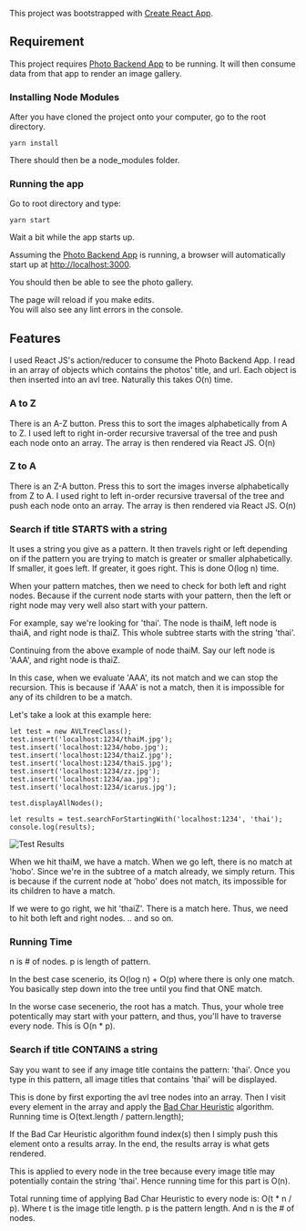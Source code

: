 This project was bootstrapped with [Create React App](https://github.com/facebook/create-react-app).



## Requirement

This project requires [Photo Backend App](https://github.com/redmacdev1988/photoBackend) to be running.
It will then consume data from that app to render an image gallery.


### Installing Node Modules

After you have cloned the project onto your computer, go to the root directory.

```
yarn install
```

There should then be a node_modules folder.



### Running the app

Go to root directory and type:

```
yarn start
```

Wait a bit while the app starts up.

Assuming the [Photo Backend App](https://github.com/redmacdev1988/photoBackend) is running, a browser will automatically start up
at [http://localhost:3000](http://localhost:3000).

You should then be able to see the photo gallery.

The page will reload if you make edits.<br>
You will also see any lint errors in the console.


## Features

I used React JS's action/reducer to consume the Photo Backend App. I read in an array of objects which contains the photos' title, and url.
Each object is then inserted into an avl tree. Naturally this takes O(n) time.

### A to Z
There is an A-Z button. Press this to sort the images alphabetically from A to Z. 
I used left to right in-order recursive traversal of the tree and push each node onto an array.
The array is then rendered via React JS. O(n)

### Z to A
There is an Z-A button. Press this to sort the images inverse alphabetically from Z to A.
I used right to left in-order recursive traversal of the tree and push each node onto an array. 
The array is then rendered via React JS. O(n)


### Search if title STARTS with a string

It uses a string you give as a pattern. It then travels right or left depending on if the pattern you are trying to match is greater or smaller alphabetically. If smaller, it goes left. If greater, it goes right. This is done O(log n) time.

When your pattern matches, then we need to check for both left and right nodes. Because if the current node starts with your pattern, then the left or right node may very well also start with your pattern. 

For example, say we're looking for 'thai'. The node is thaiM, left node is thaiA, and right node is thaiZ. This whole subtree starts with the string 'thai'.

Continuing from the above example of node thaiM. Say our left node is 'AAA', and right node is thaiZ.

In this case, when we evaluate 'AAA', its not match and we can stop the recursion. This is because if 'AAA' is not a match, then it is impossible for any of its children to be a match. 

Let's take a look at this example here:

```
let test = new AVLTreeClass();
test.insert('localhost:1234/thaiM.jpg');
test.insert('localhost:1234/hobo.jpg');
test.insert('localhost:1234/thaiZ.jpg');
test.insert('localhost:1234/thaiS.jpg');
test.insert('localhost:1234/zz.jpg');
test.insert('localhost:1234/aa.jpg');
test.insert('localhost:1234/icarus.jpg');

test.displayAllNodes();

let results = test.searchForStartingWith('localhost:1234', 'thai');
console.log(results);
```

![Test Results](http://chineseruleof8.com/code/wp-content/uploads/2019/06/avl_subtree_ex.jpg)

When we hit thaiM, we have a match. 
When we go left, there is no match at 'hobo'. Since we're in the subtree of a match already, we simply return. This is because if the current node at 'hobo' does not 
match, its impossible for its children to have a match.

If we were to go right, we hit 'thaiZ'. There is a match here. Thus, we need to hit both left and right nodes. 
.. and so on. 


### Running Time

n is # of nodes.
p is length of pattern.

In the best case scenerio, its O(log n) + O(p) where there is only one match. You basically step down into the tree until you find that ONE match.

In the worse case secenerio, the root has a match. Thus, your whole tree potentically may start with your pattern, and thus, you'll have to traverse every node. This is O(n * p).




### Search if title CONTAINS a string

Say you want to see if any image title contains the pattern: 'thai'. 
Once you type in this pattern, all image titles that contains 'thai' will be displayed.

This is done by first exporting the avl tree nodes into an array.
Then I visit every element in the array and apply the [Bad Char Heuristic](https://github.com/redmacdev1988/photoFrontend/blob/master/src/BadHeuristics/BadHeuristics.js) algorithm. Running time is O(text.length / pattern.length);

If the Bad Car Heuristic algorithm found index(s) then I simply push this element onto a results array. In the end, the results array is what gets rendered. 

This is applied to every node in the tree because every image title may potentially contain the string 'thai'.
Hence running time for this part is O(n).

Total running time of applying Bad Char Heuristic to every node is: O(t * n / p).
Where t is the image title length. p is the pattern length. And n is the # of nodes.

